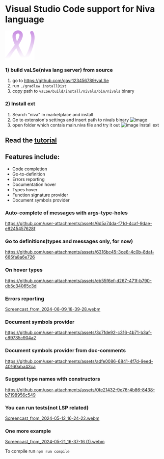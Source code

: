 # Visual Studio Code support for Niva language

<img align="center" width="96px" height="96px" src="niva-icon.webp" />


### 1) build vaLSe(niva lang server) from source
1) go to https://github.com/gavr123456789/vaLSe
2) run `./gradlew installDist`
3) copy path to `vaLSe/build/install/nivals/bin/nivals` binary

### 2) Install ext
1) Search "niva" in marketplace and install
2) Go to extension's settings and insert path to nivals binary 
![image](https://github.com/user-attachments/assets/9115b46f-388a-4ec3-b1fd-01eb89041e03)
3) open folder which contais main.niva file and try it out
![image](https://github.com/user-attachments/assets/474ce629-c54e-46e5-a269-c62e45cd3b4a)
Install ext

## Read the [tutorial](https://gavr123456789.github.io/niva-site/reference.html)


## Features include:
- Code completion
- Go-to-definition
- Errors reporting
- Documentation hover
- Types hover
- Function signature provider
- Document symbols provider

### Auto-complete of messages with args-type-holes
https://github.com/user-attachments/assets/6d5a74da-f71d-4caf-9dae-e8245457628f

### Go to definitions(types and messages only, for now)
https://github.com/user-attachments/assets/6316bc45-3ce8-4c0b-8daf-685fa8a6e726

### On hover types
https://github.com/user-attachments/assets/eb55f6ef-d267-471f-b790-db5c34065c3d



### Errors reporting
[Screencast_from_2024-06-09_18-39-28.webm](https://github.com/user-attachments/assets/93878de0-4a6d-4ae3-8f7a-91ccc76fe83b)

### Document symbols provider
https://github.com/user-attachments/assets/3c7fde92-c316-4b71-b3af-c89735c904a2

### Document symbols provider from doc-comments
https://github.com/user-attachments/assets/adfe0086-6841-4f7d-9eed-40160aba43ca

### Suggest type names with constructors
https://github.com/user-attachments/assets/0fe21432-9e76-4b86-8438-b7198956c549

### You can run tests(not LSP related)
[Screencast_from_2024-05-12_16-24-22.webm](https://github.com/user-attachments/assets/33dac842-0148-4c09-818b-9c03ee3ed1f5)

### One more example
[Screencast_from_2024-05-21_16-37-16 (1).webm](https://github.com/user-attachments/assets/31c0acad-fcd7-4854-afba-51294c90a525)


To compile run `npm run compile`
